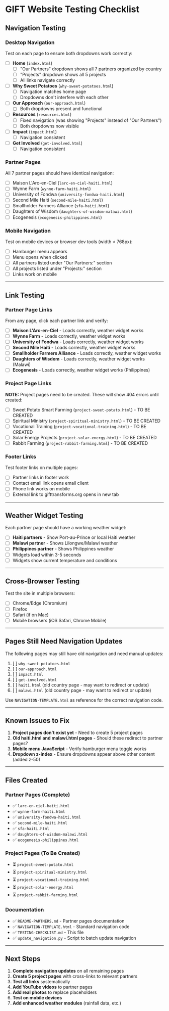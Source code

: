 # GIFT Website Testing Checklist

## Navigation Testing

### Desktop Navigation
Test on each page to ensure both dropdowns work correctly:

- [ ] **Home** (`index.html`)
  - [ ] "Our Partners" dropdown shows all 7 partners organized by country
  - [ ] "Projects" dropdown shows all 5 projects
  - [ ] All links navigate correctly

- [ ] **Why Sweet Potatoes** (`why-sweet-potatoes.html`)
  - [ ] Navigation matches home page
  - [ ] Dropdowns don't interfere with each other

- [ ] **Our Approach** (`our-approach.html`)
  - [ ] Both dropdowns present and functional

- [ ] **Resources** (`resources.html`)
  - [ ] Fixed navigation (was showing "Projects" instead of "Our Partners")
  - [ ] Both dropdowns now visible

- [ ] **Impact** (`impact.html`)
  - [ ] Navigation consistent

- [ ] **Get Involved** (`get-involved.html`)
  - [ ] Navigation consistent

### Partner Pages
All 7 partner pages should have identical navigation:

- [ ] Maison L'Arc-en-Ciel (`larc-en-ciel-haiti.html`)
- [ ] Wynne Farm (`wynne-farm-haiti.html`)
- [ ] University of Fondwa (`university-fondwa-haiti.html`)
- [ ] Second Mile Haiti (`second-mile-haiti.html`)
- [ ] Smallholder Farmers Alliance (`sfa-haiti.html`)
- [ ] Daughters of Wisdom (`daughters-of-wisdom-malawi.html`)
- [ ] Ecogenesis (`ecogenesis-philippines.html`)

### Mobile Navigation
Test on mobile devices or browser dev tools (width < 768px):

- [ ] Hamburger menu appears
- [ ] Menu opens when clicked
- [ ] All partners listed under "Our Partners:" section
- [ ] All projects listed under "Projects:" section
- [ ] Links work on mobile

---

## Link Testing

### Partner Page Links
From any page, click each partner link and verify:

- [ ] **Maison L'Arc-en-Ciel** - Loads correctly, weather widget works
- [ ] **Wynne Farm** - Loads correctly, weather widget works
- [ ] **University of Fondwa** - Loads correctly, weather widget works
- [ ] **Second Mile Haiti** - Loads correctly, weather widget works
- [ ] **Smallholder Farmers Alliance** - Loads correctly, weather widget works
- [ ] **Daughters of Wisdom** - Loads correctly, weather widget works (Malawi)
- [ ] **Ecogenesis** - Loads correctly, weather widget works (Philippines)

### Project Page Links
**NOTE:** Project pages need to be created. These will show 404 errors until created:

- [ ] Sweet Potato Smart Farming (`project-sweet-potato.html`) - TO BE CREATED
- [ ] Spiritual Ministry (`project-spiritual-ministry.html`) - TO BE CREATED
- [ ] Vocational Training (`project-vocational-training.html`) - TO BE CREATED
- [ ] Solar Energy Projects (`project-solar-energy.html`) - TO BE CREATED
- [ ] Rabbit Farming (`project-rabbit-farming.html`) - TO BE CREATED

### Footer Links
Test footer links on multiple pages:

- [ ] Partner links in footer work
- [ ] Contact email link opens email client
- [ ] Phone link works on mobile
- [ ] External link to gifttransforms.org opens in new tab

---

## Weather Widget Testing

Each partner page should have a working weather widget:

- [ ] **Haiti partners** - Show Port-au-Prince or local Haiti weather
- [ ] **Malawi partner** - Shows Lilongwe/Malawi weather
- [ ] **Philippines partner** - Shows Philippines weather
- [ ] Widgets load within 3-5 seconds
- [ ] Widgets show current temperature and conditions

---

## Cross-Browser Testing

Test the site in multiple browsers:

- [ ] Chrome/Edge (Chromium)
- [ ] Firefox
- [ ] Safari (if on Mac)
- [ ] Mobile browsers (iOS Safari, Chrome Mobile)

---

## Pages Still Need Navigation Updates

The following pages may still have old navigation and need manual updates:

1. [ ] `why-sweet-potatoes.html`
2. [ ] `our-approach.html`
3. [ ] `impact.html`
4. [ ] `get-involved.html`
5. [ ] `haiti.html` (old country page - may want to redirect or update)
6. [ ] `malawi.html` (old country page - may want to redirect or update)

Use `NAVIGATION-TEMPLATE.html` as reference for the correct navigation code.

---

## Known Issues to Fix

1. **Project pages don't exist yet** - Need to create 5 project pages
2. **Old haiti.html and malawi.html pages** - Should these redirect to partner pages?
3. **Mobile menu JavaScript** - Verify hamburger menu toggle works
4. **Dropdown z-index** - Ensure dropdowns appear above other content (added z-50)

---

## Files Created

### Partner Pages (Complete)
- ✅ `larc-en-ciel-haiti.html`
- ✅ `wynne-farm-haiti.html`
- ✅ `university-fondwa-haiti.html`
- ✅ `second-mile-haiti.html`
- ✅ `sfa-haiti.html`
- ✅ `daughters-of-wisdom-malawi.html`
- ✅ `ecogenesis-philippines.html`

### Project Pages (To Be Created)
- ⏳ `project-sweet-potato.html`
- ⏳ `project-spiritual-ministry.html`
- ⏳ `project-vocational-training.html`
- ⏳ `project-solar-energy.html`
- ⏳ `project-rabbit-farming.html`

### Documentation
- ✅ `README-PARTNERS.md` - Partner pages documentation
- ✅ `NAVIGATION-TEMPLATE.html` - Standard navigation code
- ✅ `TESTING-CHECKLIST.md` - This file
- ✅ `update_navigation.py` - Script to batch update navigation

---

## Next Steps

1. **Complete navigation updates** on all remaining pages
2. **Create 5 project pages** with cross-links to relevant partners
3. **Test all links** systematically
4. **Add YouTube videos** to partner pages
5. **Add real photos** to replace placeholders
6. **Test on mobile devices**
7. **Add enhanced weather modules** (rainfall data, etc.)
